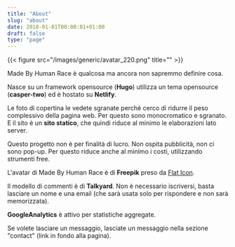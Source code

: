 ```yaml
---
title: "About"
slug: "about"
date: 2018-01-01T00:00:01+01:00
draft: false
type: "page"
---
```


{{< figure src="/images/generic/avatar_220.png" title="" >}}

Made By Human Race è qualcosa ma ancora non sapremmo definire cosa.

Nasce su un framework opensource (**Hugo**) utilizza un tema opensource (**casper-two**) ed è hostato su **Netlify**.

Le foto di copertina le vedete sgranate perché cerco di ridurre il peso complessivo della pagina web. Per questo sono monocromatico e sgranato. E il sito è un **sito statico**, che quindi riduce al minimo le elaborazioni lato server.

Questo progetto non è per finalità di lucro. Non ospita pubblicità, non ci sono pop-up. Per questo riduce anche al minimo i costi, utilizzando strumenti free.

L'avatar di Made By Human Race è di **Freepik** preso da <a href="https://www.flaticon.com">Flat Icon</a>.

Il modello di commenti è di **Talkyard**. Non è necessario iscriversi, basta lasciare un nome e una email (che sarà usata solo per rispondere e non sarà memorizzata).

**GoogleAnalytics** è attivo per statistiche aggregate.

Se volete lasciare un messaggio, lasciate un messaggio nella sezione "contact" (link in fondo alla pagina).
